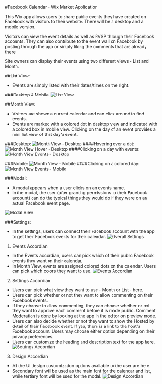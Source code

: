 #Facebook Calendar - Wix Market Application

This Wix app allows users to share public events they have created on Facebook with visitors to their website. There will be a desktop and a mobile version. 

Visitors can view the event details as well as RVSP through their Facebook accounts. They can also contribute to the event wall on Facebook by posting through the app or simply liking the comments that are already there.

Site owners can display their events using two different views - List and Month.

##List View:
- Events are simply listed with their dates/times on the right.

###Desktop & Mobile: 
![List View](https://www.github.com/jeffreywix/fb-cal-tpa/raw/master/wireframes/WixFacebookWireframeListView.gif "List View")

##Month View:
- Visitors are shown a current calendar and can click around to find events.
- Events are marked with a colored dot in desktop view and indicated with a colored box in mobile view. Clicking on the day of an event provides a mini list view of that day's event.

###Desktop:
![Month View - Desktop](https://www.github.com/jeffreywix/fb-cal-tpa/raw/master/wireframes/DesktopMonthView.gif "Month View - Desktop")
####Hovering over a dot:
![Month View Hover - Desktop](http://www.github.com/jeffreywix/fb-cal-tpa/raw/master/wireframes/DesktopMonthViewHover.gif "Month View Hover - Desktop")
####Clicking on a day with events:
![Month View Events - Desktop](http://www.github.com/jeffreywix/fb-cal-tpa/raw/master/wireframes/DesktopMonthViewEvents.gif "Month View Events - Desktop")

###Mobile:
![Month View - Mobile](http://www.github.com/jeffreywix/fb-cal-tpa/raw/master/wireframes/MobileMonthView.gif "Month View - Mobile")
####Clicking on a colored day:
![Month View Events - Mobile](http://www.github.com/jeffreywix/fb-cal-tpa/raw/master/wireframes/MobileMonthViewEvents.gif "Month View Events - Mobile")


###Modal:
- A modal appears when a user clicks on an events name.
- In the modal, the user (after granting permissions to their Facebook account) can do the typical things they would do if they were on an actual Facebook event page.

![Modal View](https://www.github.com/jeffreywix/fb-cal-tpa/raw/master/wireframes/WixFacebookWireframeModal.jpg "Modal View")

###Settings:
- In the settings, users can connect their Facebook account with the app to get their Facebook events for their calendar.
![Overall Settings](https://www.github.com/jeffreywix/fb-cal-tpa/raw/master/wireframes/SettingsOverall.png "Overall Settings")

1. Events Accordian
  - In the Events accordian, users can pick which of their public Facebook events they want on their calendar.
  - In Month View, events are assigned colored dots on the calendar. Users can pick which colors they want to use.
![Events Accordian](https://www.github.com/jeffreywix/fb-cal-tpa/raw/master/wireframes/SettingsEvents.png "Events Accordian")

2. Settings Accordian
  - Users can pick what view they want to use - Month or List - here.
  - Users can pick whether or not they want to allow commenting on their Facebook events.
  - If they choose to allow commenting, they can choose whether or not they want to approve each comment before it is made public. Comment Moderation is done by looking at the app in the editor on preview mode.
  - Users can also decide whether or not they want to show the Hosted by detail of their Facebook event. If yes, there is a link to the host's Facebook account. Users may choose either option depending on their privacy preferences.
  - Users can customize the heading and description text for the app here.
![Settings Accordian](https://www.github.com/jeffreywix/fb-cal-tpa/raw/master/wireframes/SettingsSettings.png "Settings Accordian")

3. Design Accordian
  - All the UI design customization options available to the user are here.
  - Secondary font will be used as the main font for the calendar and list, while tertiary font will be used for the modal.
![Design Accordian](https://www.github.com/jeffreywix/fb-cal-tpa/raw/master/wireframes/SettingsDesign.png "Design Accordian")
